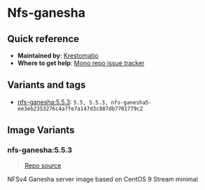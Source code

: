 # Nfs-ganesha
## Quick reference
- **Maintained by**:
[Krestomatio](https://krestomatio.com)
- **Where to get help**:
[Mono repo issue tracker](https://github.com/krestomatio/container_builder/issues)

## Variants and tags
- [nfs-ganesha:5.5.3](#nfs-ganesha553): `5.5, 5.5.3, nfs-ganesha5-ee3eb2353276c4a7fe7a147d3c887db7701779c2`


## Image Variants
### nfs-ganesha:5.5.3
> [Repo source](https://github.com/krestomatio/container_builder/tree/master/nfs-ganesha/nfs-ganesha5)

NFSv4 Ganesha server image based on CentOS 9 Stream minimal

